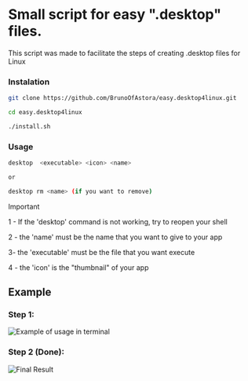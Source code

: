 # Small script for easy ".desktop" files.

This script was made to facilitate the steps of creating .desktop files for Linux

### Instalation

```bash
git clone https://github.com/BrunoOfAstora/easy.desktop4linux.git

cd easy.desktop4linux

./install.sh
````

### Usage
````bash
desktop  <executable> <icon> <name>

or 

desktop rm <name> (if you want to remove)
````
> [!IMPORTANT]
> 
> 1 - If the 'desktop' command is not working, try to reopen your shell
> 
> 2 - the 'name' must be the name that you want to give to your app
> 
> 3- the 'executable' must be the file that you want execute
> 
> 4 - the 'icon' is the "thumbnail" of your app

## Example
### Step 1:
![Example of usage in terminal](imgs-example/ex1.png)

### Step 2 (Done):
![Final Result](imgs-example/ex2.png)